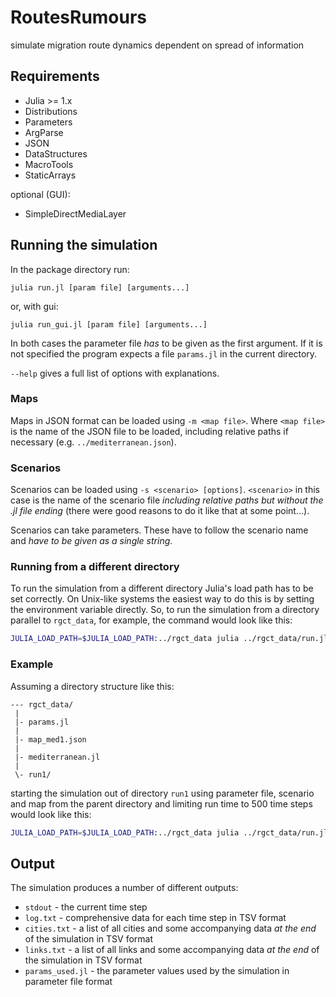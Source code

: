 # RoutesRumours
simulate migration route dynamics dependent on spread of information

## Requirements

* Julia >= 1.x 
* Distributions
* Parameters
* ArgParse
* JSON
* DataStructures
* MacroTools
* StaticArrays

optional (GUI):

* SimpleDirectMediaLayer 


## Running the simulation

In the package directory run:


```
julia run.jl [param file] [arguments...]
```

or, with gui:


```
julia run_gui.jl [param file] [arguments...]
```


In both cases the parameter file *has* to be given as the first argument. If it is not specified the program expects a file `params.jl` in the current directory. 

`--help` gives a full list of options with explanations.

### Maps

Maps in JSON format can be loaded using `-m <map file>`. Where `<map file>` is the name of the JSON file to be loaded, including relative paths if necessary (e.g. `../mediterranean.json`).


### Scenarios

Scenarios can be loaded using `-s <scenario> [options]`. `<scenario>` in this case is the name of the scenario file *including relative paths but without the .jl file ending* (there were good reasons to do it like that at some point...).

Scenarios can take parameters. These have to follow the scenario name and *have to be given as a single string*.

### Running from a different directory

To run the simulation from a different directory Julia's load path has to be set correctly. On Unix-like systems the easiest way to do this is by setting the environment variable directly. So, to run the simulation from a directory parallel to `rgct_data`, for example, the command would look like this:

```bash
JULIA_LOAD_PATH=$JULIA_LOAD_PATH:../rgct_data julia ../rgct_data/run.jl
```

### Example

Assuming a directory structure like this:

```
--- rgct_data/
 |
 |- params.jl
 |
 |- map_med1.json
 |
 |- mediterranean.jl
 |
 \- run1/
```

starting the simulation out of directory `run1` using parameter file, scenario and map from the parent directory and limiting run time to 500 time steps would look like this:

```bash
JULIA_LOAD_PATH=$JULIA_LOAD_PATH:../rgct_data julia ../rgct_data/run.jl ../params.jl -m ../map_med1.json -s ../mediterranean '--wait 10 --warmup 100 --int 0.01 0.077 0.153 0.428 0.389 --risks 0.01 0.023 0.020 0.029 0.048'  -t 500
```

## Output

The simulation produces a number of different outputs:

* `stdout` - the current time step
* `log.txt` - comprehensive data for each time step in TSV format
* `cities.txt` - a list of all cities and some accompanying data *at the end* of the simulation in TSV format
* `links.txt` - a list of all links and some accompanying data *at the end* of the simulation in TSV format
* `params_used.jl` - the parameter values used by the simulation in parameter file format

